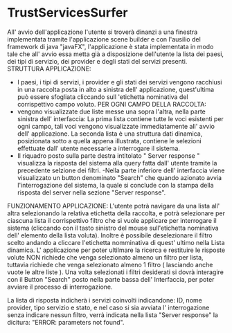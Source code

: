 # TrustServicesSurfer
All' avvio dell'applicazione l'utente si troverà dinanzi a una finestra implementata tramite l'applicazione scene builder e con l'ausilio del framework di java "javaFX", l'applicazione è stata implementata in modo tale che all' avvio essa metta già a disposizione dell'utente la lista dei paesi, dei tipi di servizio, dei provider e degli stati del servizi presenti.
STRUTTURA APPLICAZIONE:

- I paesi, i tipi di servizi, i provider e gli stati dei servizi vengono racchiusi in una raccolta posta in alto a sinistra dell' applicazione, quest'ultima può essere sfogliata cliccando sull 'etichetta nominativa del corrispettivo campo voluto.
  PER OGNI CAMPO DELLA RACCOLTA:
- vengono visualizzate due liste messe una sopra l'altra, nella parte sinistra dell' interfaccia: La prima lista contiene tutte le voci esistenti per ogni campo, tali voci vengono visualizzate immediatamente all' avvio dell' applicazione.
  La seconda lista è una struttura dati dinamica, posizionata sotto a quella appena illustrata, contiene le selezioni effettuate dall' utente necessarie a interrogare il sistema.
- Il riquadro posto sulla parte destra intitolato " Server response " visualizza la risposta del sistema alla query fatta dall' utente tramite la precedente selzione dei filtri.
  -Nella parte inferiore dell' interfaccia viene visualizzato un button denominato "Search" che quando azionato avvia l'interrogazione del sistema, la quale si conclude con la stampa della risposta del server nella sezione "Server response".

FUNZIONAMENTO APPLICAZIONE:
L'utente potrà navigare da una lista all' altra selezionando la relativa etichetta della raccolta, e potrà selezionare per ciascuna lista il corrispettivo filtro che si vuole applicare per interrogare il sistema (cliccando con il tasto sinistro del mouse sull'etichetta nominativa dell' elemento della lista voluta).
Inoltre è possibile deselezionare il filtro scelto andando a cliccare l'etichetta nomminativa di quest' ultimo nella Lista dinamica.
L' applicazione per poter ultilmare la ricerca e restituire le risposte volute NON richiede che venga selezionato almeno un filtro per lista, tuttavia richiede che venga selezionato almeno 1 filtro ( lasciando anche vuote le altre liste ).
Una volta selezionati i filtri desiderati si dovrà interagire con il Button "Search" posto nella parte bassa dell' Interfaccia, per poter avviare il processo di interrogazione.

La lista di risposta indicherà i servizi coinvolti indicandone: ID, nome provider, tipo servizio e stato, e nel caso si sia avviata l' interrogazione senza indicare nessun filtro, verrà indicata nella lista "Server response" la dicitura: "ERROR: parameters not found".
